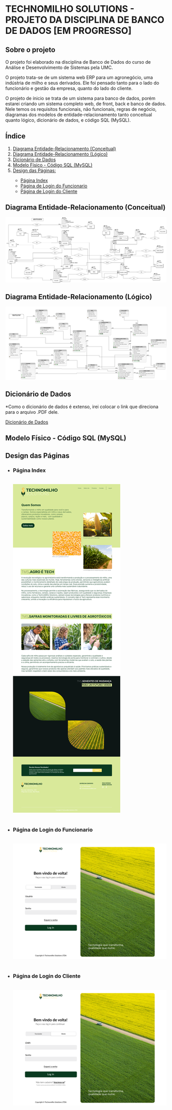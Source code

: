 <h1>TECHNOMILHO SOLUTIONS - PROJETO DA DISCIPLINA DE BANCO DE DADOS [EM PROGRESSO]</h1>

<h2>Sobre o projeto</h2>
<p>O projeto foi elaborado na disciplina de Banco de Dados do curso de Análise e Desenvolvimento de Sistemas pela UMC.</p>
<p>O projeto trata-se de um sistema web ERP para um agronegócio, uma indústria de milho e seus derivados. Ele foi pensado tanto para o lado do funcionário e gestão da empresa, quanto do lado do cliente.</p>
<p>O projeto de ínicio se trata de um sistema para banco de dados, porém estarei criando um sistema completo web, de front, back e banco de dados. Nele temos os requisitos funcionais, não funcionais, regras de negócio, diagramas dos modelos de entidade-relacionamento tanto conceitual quanto lógico, dicionário de dados, e código SQL (MySQL).</p>

<h2>Índice</h2>
<ol>
  <li><a href="#Conceitual">Diagrama Entidade-Relacionamento (Conceitual)</a></li>
  <li><a href="#Logico">Diagrama Entidade-Relacionamento (Lógico)</a></li>
  <li><a href="#Dicionario">Dicionário de Dados</a></li>
  <li><a href="#Fisico">Modelo Físico - Código SQL (MySQL)</a></li>
  <li><a href="#Design">Design das Páginas:</a></li>
    <ul>
      <li><a href="#Index">Página Index</a></li>
      <li><a href="#LoginFunc">Página de Login do Funcionario</a></li>
      <li><a href="#LoginCliente">Página de Login do Cliente</a></li>
    </ul>
</ol>

<h2>Diagrama Entidade-Relacionamento (Conceitual)</h2>
<a name="Conceitual"></a>
<img src="https://github.com/Jrbastos18/Technomilho_Solutions/blob/main/img/ModeloConceitual07.png" alt="DER - Diagrama de Entidade-Relacionamento Conceitual">

<h2>Diagrama Entidade-Relacionamento (Lógico)</h2>
<a name="Logico"></a>
<img src="https://github.com/Jrbastos18/Technomilho_Solutions/blob/main/img/ModeloLogico03.png" alt="DER - Diagrama de Entidade-Relacionamento Lógico">

<h2>Dicionário de Dados</h2>
<a name="Dicionario"></a>
<p>*Como o dicionário de dados é extenso, irei colocar o link que direciona para o arquivo .PDF dele.</p>
<a href="https://github.com/Jrbastos18/Technomilho_Solutions/blob/main/doc/DicionarioTechnomilho.pdf">Dicionário de Dados</a>

<h2>Modelo Físico - Código SQL (MySQL)</h2>
<a name="Fisico"></a>

<h2>Design das Páginas</h2>
<a name="Design"></a>
<ul>
    <li><h3>Página Index</h3></li><br>
    <a name="Index"></a>
    <img src="https://github.com/Jrbastos18/Technomilho_Solutions/blob/main/img/Index.png" alt="Modelo da página web Index">
    <br><br>
    <li><h3>Página de Login do Funcionario</h3></li><br>
    <a name="LoginFunc"></a>
    <img src="https://github.com/Jrbastos18/Technomilho_Solutions/blob/main/img/Login-Funcionario.png" alt="Modelo da página de login do funcionário">
    <br><br>
    <li><h3>Página de Login do Cliente</h3></li><br>
    <a name="LoginCliente"></a>
    <img src="https://github.com/Jrbastos18/Technomilho_Solutions/blob/main/img/Login-Cliente.png" alt="Modelo da página de login do cliente">
    <br><br>
    
</ul>
